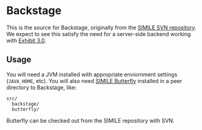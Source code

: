 Backstage
=========

This is the source for Backstage, originally from the [SIMILE SVN
repository][1].  We expect to see this satisfy the need for a
server-side backend working with [Exhibit 3.0][2].

Usage
-----

You will need a JVM installed with appropriate enviornment settings
(`JAVA_HOME`, etc).  You will also need [SIMILE Butterfly][3] installed
in a peer directory to Backstage, like:

```
src/
  backstage/
  butterfly/
```

Butterfly can be checked out from the SIMILE repository with SVN.

[1]: http://simile.mit.edu/repository/backstage/trunk/
[2]: http://github.com/zepheira/exhibit3/
[3]: http://simile.mit.edu/repository/butterfly/trunk/
